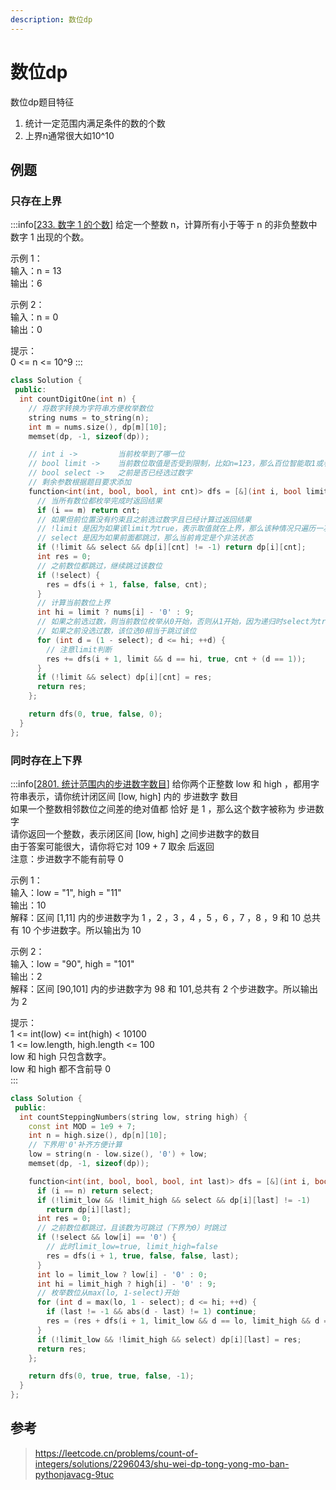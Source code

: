 ```yaml
---
description: 数位dp
---
```


# 数位dp

数位dp题目特征
1. 统计一定范围内满足条件的数的个数
2. 上界n通常很大如10^10


## 例题

### 只存在上界

:::info[[233. 数字 1 的个数](https://leetcode.cn/problems/number-of-digit-one/description/)]
给定一个整数 n，计算所有小于等于 n 的非负整数中数字 1 出现的个数。

示例 1：<br/>
输入：n = 13<br/>
输出：6

示例 2：<br/>
输入：n = 0<br/>
输出：0
 
提示：<br/>
0 \<= n \<= 10^9
:::

```cpp
class Solution {
 public:
  int countDigitOne(int n) {
    // 将数字转换为字符串方便枚举数位
    string nums = to_string(n);
    int m = nums.size(), dp[m][10];
    memset(dp, -1, sizeof(dp));

    // int i ->         当前枚举到了哪一位
    // bool limit ->    当前数位取值是否受到限制，比如n=123，那么百位智能取1或者跳过
    // bool select ->   之前是否已经选过数字
    // 剩余参数根据题目要求添加
    function<int(int, bool, bool, int cnt)> dfs = [&](int i, bool limit, bool select, int cnt)  -> int {
      // 当所有数位都枚举完成时返回结果
      if (i == m) return cnt;
      // 如果但前位置没有约束且之前选过数字且已经计算过返回结果
      // !limit 是因为如果该limit为true，表示取值就在上界，那么该种情况只遍历一次，没有重复计算
      // select 是因为如果前面都跳过，那么当前肯定是个非法状态
      if (!limit && select && dp[i][cnt] != -1) return dp[i][cnt];
      int res = 0;
      // 之前数位都跳过，继续跳过该数位
      if (!select) {
        res = dfs(i + 1, false, false, cnt);
      }
      // 计算当前数位上界
      int hi = limit ? nums[i] - '0' : 9;
      // 如果之前选过数，则当前数位枚举从0开始，否则从1开始，因为递归时select为true
      // 如果之前没选过数，该位选0相当于跳过该位
      for (int d = (1 - select); d <= hi; ++d) {
        // 注意limit判断
        res += dfs(i + 1, limit && d == hi, true, cnt + (d == 1));
      }
      if (!limit && select) dp[i][cnt] = res;
      return res;
    };

    return dfs(0, true, false, 0);
  }
};
```

### 同时存在上下界

:::info[[2801. 统计范围内的步进数字数目](https://leetcode.cn/problems/count-stepping-numbers-in-range/description/)]
给你两个正整数 low 和 high ，都用字符串表示，请你统计闭区间 [low, high] 内的 步进数字 数目 <br/>
如果一个整数相邻数位之间差的绝对值都 恰好 是 1 ，那么这个数字被称为 步进数字 <br/>
请你返回一个整数，表示闭区间 [low, high] 之间步进数字的数目 <br/>
由于答案可能很大，请你将它对 109 + 7 取余 后返回 <br/>
注意：步进数字不能有前导 0 <br/>

 

示例 1：<br/>
输入：low = "1", high = "11"<br/>
输出：10<br/>
解释：区间 [1,11] 内的步进数字为 1 ，2 ，3 ，4 ，5 ，6 ，7 ，8 ，9 和 10 总共有 10 个步进数字。所以输出为 10<br/>

示例 2：<br/>
输入：low = "90", high = "101"<br/>
输出：2<br/>
解释：区间 [90,101] 内的步进数字为 98 和 101,总共有 2 个步进数字。所以输出为 2 
 
提示：<br/>
1 \<= int(low) \<= int(high) \< 10100<br/>
1 \<= low.length, high.length \<= 100<br/>
low 和 high 只包含数字。<br/>
low 和 high 都不含前导 0 <br/>
:::

```cpp
class Solution {
 public:
  int countSteppingNumbers(string low, string high) {
    const int MOD = 1e9 + 7;
    int n = high.size(), dp[n][10];
    // 下界用'0'补齐方便计算
    low = string(n - low.size(), '0') + low;
    memset(dp, -1, sizeof(dp));

    function<int(int, bool, bool, bool, int last)> dfs = [&](int i, bool limit_low, bool limit_high, bool select, int last) -> int {
      if (i == n) return select;
      if (!limit_low && !limit_high && select && dp[i][last] != -1)
        return dp[i][last];
      int res = 0;
      // 之前数位都跳过，且该数为可跳过（下界为0）时跳过
      if (!select && low[i] == '0') {
        // 此时limit_low=true, limit_high=false
        res = dfs(i + 1, true, false, false, last);
      }
      int lo = limit_low ? low[i] - '0' : 0;
      int hi = limit_high ? high[i] - '0' : 9;
      // 枚举数位从max(lo, 1-select)开始
      for (int d = max(lo, 1 - select); d <= hi; ++d) {
        if (last != -1 && abs(d - last) != 1) continue;
        res = (res + dfs(i + 1, limit_low && d == lo, limit_high && d == hi,true, d)) % MOD;
      }
      if (!limit_low && !limit_high && select) dp[i][last] = res;
      return res;
    };

    return dfs(0, true, true, false, -1);
  }
};
```

## 参考

> https://leetcode.cn/problems/count-of-integers/solutions/2296043/shu-wei-dp-tong-yong-mo-ban-pythonjavacg-9tuc
